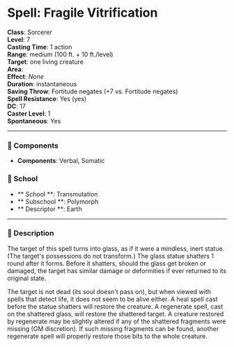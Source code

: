 
# Spell: Fragile Vitrification
**Class**: Sorcerer  
**Level**: 7  
**Casting Time**: 1 action  
**Range**: medium (100 ft. + 10 ft./level)  
**Target**: one living creature  
**Area**:   
**Effect**: _None_  
**Duration**: instantaneous  
**Saving Throw**: Fortitude negates (+7 vs. Fortitude negates)  
**Spell Resistance**: Yes (yes)  
**DC**: 17  
**Caster Level**: 1  
**Spontaneous**: Yes

---

### 🔮 Components
- **Components**: Verbal, Somatic

### 🏫 School
- ** School **: Transmutation
- ** Subschool **: Polymorph
- ** Descriptor **: Earth
---

### 📜 Description
The target of this spell turns into glass, as if it were a mindless, inert statue. (The target's possessions do not transform.) The glass statue shatters 1 round after it forms. Before it shatters, should the glass get broken or damaged, the target has similar damage or deformities if ever returned to its original state. 

The target is not dead (its soul doesn't pass on), but when viewed with spells that detect life, it does not seem to be alive either. A heal spell cast before the statue shatters will restore the creature. A regenerate spell, cast on the shattered glass, will restore the shattered target. A creature restored by regenerate may be slightly altered if any of the shattered fragments were missing (GM discretion). If such missing fragments can be found, another regenerate spell will properly restore those bits to the whole creature.
